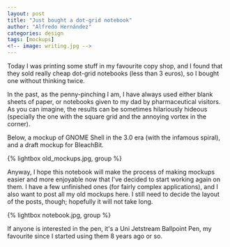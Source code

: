 ```yaml
---
layout: post
title: "Just bought a dot-grid notebook"
author: "Alfredo Hernández"
categories: design
tags: [mockups]
<!-- image: writing.jpg -->
---
```


Today I was printing some stuff in my favourite copy shop, and I found that they sold really cheap dot-grid notebooks (less than 3 euros), so I bought one without thinking twice.

In the past, as the penny-pinching I am, I have always used either blank sheets of paper, or notebooks given to my dad by pharmaceutical visitors. As you can imagine, the results can be sometimes hilariously hideous (specially the one with the square grid and the annoying vortex in the corner).

Below, a mockup of GNOME Shell in the 3.0 era (with the infamous spiral), and a draft mockup for BleachBit.

{% lightbox old_mockups.jpg, group %}

Anyway, I hope this notebook will make the process of making mockups easier and more enjoyable now that I've decided to start working again on them. I have a few unfinished ones (for fairly complex applications), and I also want to post all my old mockups here. I still need to decide the layout of the posts, though; hopefully it will not take long.

{% lightbox notebook.jpg, group %}

If anyone is interested in the pen, it's a Uni Jetstream Ballpoint Pen, my favourite since I started using them 8 years ago or so.
